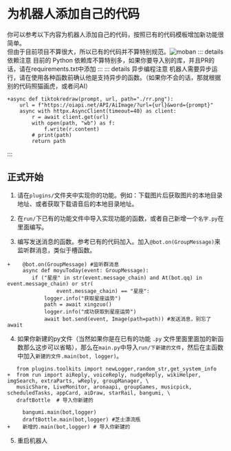 # 为机器人添加自己的代码
你可以参考以下内容为机器人添加自己的代码，按照已有的代码模板增加新功能很简单。   
但由于目前项目不算很大，所以已有的代码并不算特别规范。![moban](/development/dev_moban.jpg)
::: details 依赖注意
目前的 Python 依赖库不算特别多，如果你要导入别的库，并且PR的话，请在requirements.txt中添加
:::
::: details 异步编程注意
机器人需要异步运行，请在使用各种函数前确认他是支持异步的函数。（如果你不会的话，那就根据别的代码照猫画虎，或者问AI）
``` diff{1}
+async def tiktokredraw(prompt, url, path="./rr.png"):
    url = f"https://oiapi.net/API/AiImage/?url={url}&word={prompt}"
    async with httpx.AsyncClient(timeout=40) as client:
        r = await client.get(url)
        with open(path, "wb") as f:
            f.write(r.content)
        # print(path)
        return path
```
:::
## 正式开始
1. 请在`plugins/`文件夹中实现你的功能。例如：下载图片后获取图片的本地目录地址、或者获取下载语音后的本地目录地址。   

2. 在`run/`下已有的功能文件中导入实现功能的函数，或者自己新增一个`名字.py`在里面编写。     

  
3. 编写发送消息的函数。参考已有的代码加入。加入`@bot.on(GroupMessage)`来监听群消息，类似于槽函数。
``` diff{1}
+    @bot.on(GroupMessage) #监听群消息
     async def moyuToday(event: GroupMessage):
        if ("星座" in str(event.message_chain) and At(bot.qq) in event.message_chain) or str(
                event.message_chain) == "星座":
            logger.info("获取星座运势")
            path = await xingzuo()
            logger.info("成功获取到星座运势")
            await bot.send(event, Image(path=path)) #发送消息，别忘了await
```
4. 如果你新建的py文件（当然如果你是在已有的功能 `.py` 文件里面里面加的新函数那么这步可以省略），那么在`main.py`中导入`run/下新建的文件`，然后在主函数中加入`新建的文件.main(bot, logger)`。
 ``` diff{2}
    from plugins.toolkits import newLogger,random_str,get_system_info
+  from run import aiReply, voiceReply, nudgeReply, wikiHelper, imgSearch, extraParts, wReply, groupManager, \
    musicShare, LiveMonitor, aronaapi, groupGames, musicpick, scheduledTasks, appCard, aiDraw, starRail, bangumi, \
    draftBottle  # 导入你新建的
```
 ``` diff{2}
      bangumi.main(bot,logger)
      draftBottle.main(bot,logger) #芝士漂流瓶 
+    新增的.main(bot,logger) # 导入你新建的
```
5. 重启机器人